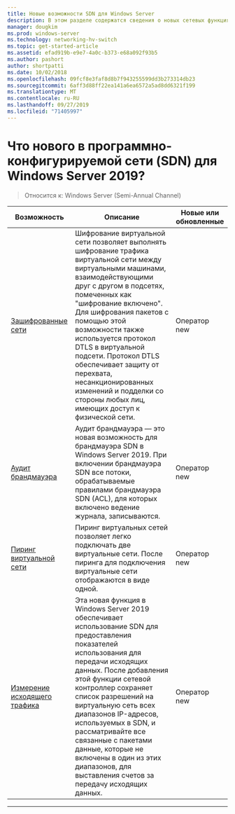 ```yaml
---
title: Новые возможности SDN для Windows Server
description: В этом разделе содержатся сведения о новых сетевых функциях, определяемых программным обеспечением для Windows Server 1709.
manager: dougkim
ms.prod: windows-server
ms.technology: networking-hv-switch
ms.topic: get-started-article
ms.assetid: efad919b-e9e7-4a0c-b373-e68a092f93b5
ms.author: pashort
author: shortpatti
ms.date: 10/02/2018
ms.openlocfilehash: 09fcf8e3faf8d8b7f943255599dd3b273314db23
ms.sourcegitcommit: 6aff3d88ff22ea141a6ea6572a5ad8dd6321f199
ms.translationtype: MT
ms.contentlocale: ru-RU
ms.lasthandoff: 09/27/2019
ms.locfileid: "71405997"
---
```

# <a name="whats-new-in-sdn-for-windows-server-2019"></a>Что нового в программно-конфигурируемой сети (SDN) для Windows Server 2019?

>Относится к: Windows Server (Semi-Annual Channel)


|                         **Возможность**                          |                                                                                                                                                                                         **Описание**                                                                                                                                                                                         | **Новые или обновленные** |
|--------------------------------------------------------------|-------------------------------------------------------------------------------------------------------------------------------------------------------------------------------------------------------------------------------------------------------------------------------------------------------------------------------------------------------------------------------------------------|-----------------|
| [Зашифрованные сети](vnet-encryption/sdn-vnet-encryption.md) | Шифрование виртуальной сети позволяет выполнять шифрование трафика виртуальной сети между виртуальными машинами, взаимодействующими друг с другом в подсетях, помеченных как "шифрование включено". Для шифрования пакетов с помощью этой возможности также используется протокол DTLS в виртуальной подсети. Протокол DTLS обеспечивает защиту от перехвата, несанкционированных изменений и подделки со стороны любых лиц, имеющих доступ к физической сети. |       Оператор new       |
|    [Аудит брандмауэра](security/sdn-firewall-auditing.md)    |                                                                                            Аудит брандмауэра — это новая возможность для брандмауэра SDN в Windows Server 2019. При включении брандмауэра SDN все потоки, обрабатываемые правилами брандмауэра SDN (ACL), для которых включено ведение журнала, записываются.                                                                                            |       Оператор new       |
| [Пиринг виртуальной сети](vnet-peering/sdn-vnet-peering.md)  |                                                                                                                      Пиринг виртуальных сетей позволяет легко подключать две виртуальные сети. После пиринга для подключения виртуальные сети отображаются в виде одной.                                                                                                                      |       Оператор new       |
|           [Измерение исходящего трафика](manage/sdn-egress.md)            |                  Эта новая функция в Windows Server 2019 обеспечивает использование SDN для предоставления показателей использования для передачи исходящих данных. После добавления этой функции сетевой контроллер сохраняет список разрешений на виртуальную сеть всех диапазонов IP-адресов, используемых в SDN, и рассматривайте все связанные с пакетами данные, которые не включены в один из этих диапазонов, для выставления счетов за передачу исходящих данных.                   |       Оператор new       |

---



